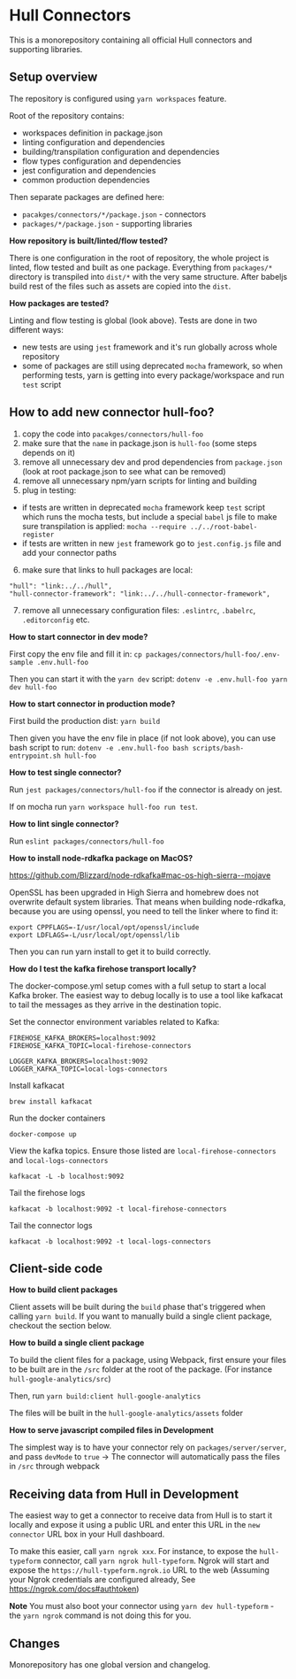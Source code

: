 # Hull Connectors

This is a monorepository containing all official Hull connectors
and supporting libraries.

## Setup overview

The repository is configured using `yarn workspaces` feature.

Root of the repository contains:

- workspaces definition in package.json
- linting configuration and dependencies
- building/transpilation configuration and dependencies
- flow types configuration and dependencies
- jest configuration and dependencies
- common production dependencies

Then separate packages are defined here:

- `pacakges/connectors/*/package.json` - connectors
- `packages/*/package.json` - supporting libraries


**How repository is built/linted/flow tested?**

There is one configuration in the root of repository,
the whole project is linted, flow tested and built as one package.
Everything from `packages/*` directory is transpiled into
`dist/*` with the very same structure.
After babeljs build rest of the files such as assets are copied into the `dist`.

**How packages are tested?**

Linting and flow testing is global (look above).
Tests are done in two different ways:

- new tests are using `jest` framework and it's run globally across whole repository
- some of packages are still using deprecated `mocha` framework, so when performing tests, yarn is getting into every package/workspace and run `test` script


## How to add new connector hull-foo?

1. copy the code into `pacakges/connectors/hull-foo`
2. make sure that the `name` in package.json is `hull-foo` (some steps depends on it)
3. remove all unnecessary dev and prod dependencies from `package.json` (look at root package.json to see what can be removed)
4. remove all unnecessary npm/yarn scripts for linting and building
5. plug in testing:
  - if tests are written in deprecated `mocha` framework keep `test` script which runs the mocha tests, but include a special `babel` js file to make sure transpilation is applied: `mocha --require ../../root-babel-register`
  - if tests are written in new `jest` framework go to `jest.config.js` file and add your connector paths
6. make sure that links to hull packages are local:
  ```
  "hull": "link:../../hull",
  "hull-connector-framework": "link:../../hull-connector-framework",
  ```
7. remove all unnecessary configuration files: `.eslintrc`, `.babelrc`, `.editorconfig` etc.


**How to start connector in dev mode?**

First copy the env file and fill it in:
`cp packages/connectors/hull-foo/.env-sample .env.hull-foo`

Then you can start it with the `yarn dev` script:
`dotenv -e .env.hull-foo yarn dev hull-foo`

**How to start connector in production mode?**

First build the production dist:
`yarn build`

Then given you have the env file in place (if not look above), you can use bash script to run:
`dotenv -e .env.hull-foo bash scripts/bash-entrypoint.sh hull-foo`


**How to test single connector?**

Run `jest packages/connectors/hull-foo` if the connector is already on jest.

If on mocha run `yarn workspace hull-foo run test`.

**How to lint single connector?**

Run `eslint packages/connectors/hull-foo`

**How to install node-rdkafka package on MacOS?**

https://github.com/Blizzard/node-rdkafka#mac-os-high-sierra--mojave

OpenSSL has been upgraded in High Sierra and homebrew does not overwrite default system libraries. That means when building node-rdkafka, because you are using openssl, you need to tell the linker where to find it:

```
export CPPFLAGS=-I/usr/local/opt/openssl/include
export LDFLAGS=-L/usr/local/opt/openssl/lib
```

Then you can run yarn install to get it to build correctly.

**How do I test the kafka firehose transport locally?**

The docker-compose.yml setup comes with a full setup to start a local Kafka broker.
The easiest way to debug locally is to use a tool like kafkacat to tail the messages as they arrive in the destination topic.

Set the connector environment variables related to Kafka:
```
FIREHOSE_KAFKA_BROKERS=localhost:9092
FIREHOSE_KAFKA_TOPIC=local-firehose-connectors

LOGGER_KAFKA_BROKERS=localhost:9092
LOGGER_KAFKA_TOPIC=local-logs-connectors
```

Install kafkacat
```
brew install kafkacat
```

Run the docker containers
```
docker-compose up
```

View the kafka topics. Ensure those listed are `local-firehose-connectors` and `local-logs-connectors`
```
kafkacat -L -b localhost:9092
```

Tail the firehose logs
```
kafkacat -b localhost:9092 -t local-firehose-connectors
```

Tail the connector logs
```
kafkacat -b localhost:9092 -t local-logs-connectors
```
## Client-side code


**How to build client packages**

Client assets will be built during the `build` phase that's triggered when calling `yarn build`. If you want to manually build a single client package, checkout the section below.

**How to build a single client package**

To build the client files for a package, using Webpack, first ensure your files to be built are in the `/src` folder at the root of the package. (For instance `hull-google-analytics/src`)

Then, run `yarn build:client hull-google-analytics`

The files will be built in the `hull-google-analytics/assets` folder

**How to serve javascript compiled files in Development**

The simplest way is to have your connector rely on `packages/server/server`,
and pass `devMode` to `true` -> The connector will automatically pass the files in `/src` through webpack

## Receiving data from Hull in Development

The easiest way to get a connector to receive data from Hull is to start it locally and expose it using a public URL and enter this URL in the `new connector` URL box in your Hull dashboard.

To make this easier, call `yarn ngrok xxx`. For instance, to expose the `hull-typeform` connector, call `yarn ngrok hull-typeform`. Ngrok will start and expose the `https://hull-typeform.ngrok.io` URL to the web (Assuming your Ngrok credentials are configured already, See https://ngrok.com/docs#authtoken)

**Note** You must also boot your connector using `yarn dev hull-typeform` - the `yarn ngrok` command is not doing this for you.

## Changes

Monorepository has one global version and changelog.
